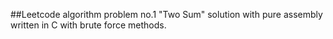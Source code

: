 ##Leetcode algorithm problem no.1 "Two Sum" solution with pure assembly written in C with brute force methods.

